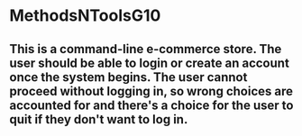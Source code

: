 # MethodsNToolsG10
## This is a command-line e-commerce store. The user should be able to login or create an account once the system begins. The user cannot proceed without logging in, so wrong choices are accounted for and there's a choice for the user to quit if they don't want to log in.
